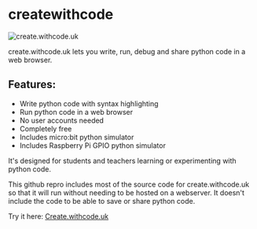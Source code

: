 # createwithcode
![create.withcode.uk](https://cloud.githubusercontent.com/assets/760604/17930878/50b8f946-6a00-11e6-8a47-55a4054d14d0.png)

create.withcode.uk lets you write, run, debug and share python code in a web browser.

## Features:
* Write python code with syntax highlighting
* Run python code in a web browser
* No user accounts needed
* Completely free
* Includes micro:bit python simulator
* Includes Raspberry Pi GPIO python simulator

It's designed for students and teachers learning or experimenting with python code.

This github repro includes most of the source code for create.withcode.uk so that it will run without needing to be hosted on a webserver. It doesn't include the code to be able to save or share python code.

Try it here: [Create.withcode.uk](https://create.withcode.uk)

